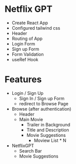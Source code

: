 # Netflix GPT

- Create React App
- Configured tailwind css
- Header
- Routing of App
- Login Form
- Sign up Form
- Form Validation
- useRef Hook

# Features

- Login / Sign Up
  - Sign In / Sign up Form
  - redirect to Browse Page
- Browse (after authentication)
  - Header
  - Main Movie
    - Trailer in Background
    - Title and Description
    - Movie Suggestions
      - Moview List \* N
- NetflixGPT
  - Search Bar
  - Movie Suggestions

